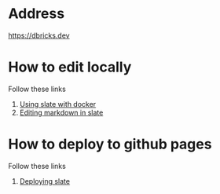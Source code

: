 # Address
https://dbricks.dev

# How to edit locally

Follow these links
1. [Using slate with docker](https://github.com/slatedocs/slate/wiki/Using-Slate-in-Docker)
2. [Editing markdown in slate](https://github.com/slatedocs/slate/wiki/Markdown-Syntax)

# How to deploy to github pages

Follow these links
1. [Deploying slate](https://github.com/slatedocs/slate/wiki/Deploying-Slate)

